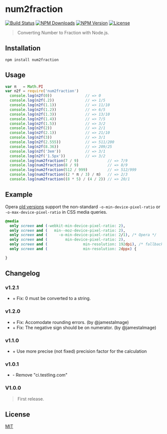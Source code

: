 # num2fraction

[![Build Status](https://travis-ci.org/yisibl/num2fraction.svg)](https://travis-ci.org/yisibl/num2fraction) 
[![NPM Downloads](https://img.shields.io/npm/dm/num2fraction.svg?style=flat)](https://www.npmjs.com/package/num2fraction) 
[![NPM Version](http://img.shields.io/npm/v/num2fraction.svg?style=flat)](https://www.npmjs.com/package/num2fraction) 
[![License](https://img.shields.io/npm/l/num2fraction.svg?style=flat)](http://opensource.org/licenses/MIT) 

> Converting Number to Fraction with Node.js.

## Installation

```console
npm install num2fraction
```

## Usage

```js
var π   = Math.PI
var n2f = require('num2fraction')
  console.log(n2f(0))               // => 0
  console.log(n2f(.2))              // => 1/5
  console.log(n2f(1.1))             // => 11/10
  console.log(n2f(1.2))             // => 6/5
  console.log(n2f(1.3))             // => 13/10
  console.log(n2f(1.4))             // => 7/5
  console.log(n2f(1.5))             // => 3/2
  console.log(n2f(2))               // => 2/1
  console.log(n2f(2.1))             // => 21/10
  console.log(n2f(3))               // => 3/1
  console.log(n2f(2.555))           // => 511/200
  console.log(n2f(8.36))            // => 209/25
  console.log(n2f('3em'))           // => 3/1
  console.log(n2f('1.5px'))         // => 3/2
  console.log(num2fraction(7 / 9)             // => 7/9
  console.log(num2fraction(8 / 9)             // => 8/9
  console.log(num2fraction(512 / 999)         // => 512/999
  console.log(num2fraction((2 * π / 3) / π)   // => 2/3
  console.log(num2fraction((8 * 5) / (4 / 2)) // => 20/1
```

## Example

Opera [old versions](http://www.opera.com/docs/specs/presto28/css/o-vendor/) support the non-standard `-o-min-device-pixel-ratio` or `-o-max-device-pixel-ratio` in CSS media queries.

```css
@media
  only screen and (-webkit-min-device-pixel-ratio: 2),
  only screen and (   min--moz-device-pixel-ratio: 2),
  only screen and (     -o-min-device-pixel-ratio: 2/1), /* Opera */
  only screen and (        min-device-pixel-ratio: 2),
  only screen and (                min-resolution: 192dpi), /* fallback */
  only screen and (                min-resolution: 2dppx) { 

}
```

## Changelog

### v1.2.1

* \+ Fix: 0 must be converted to a string.

### v1.2.0

* \+ Fix: Accomodate rounding errors. (by @jamestalmage)
* \+ Fix: The negative sign should be on numerator. (by @jamestalmage)

### v1.1.0

* \+ Use more precise (not fixed) precision factor for the calculation

### v1.0.1

* \- Remove "ci.testling.com"

### V1.0.0

> First release.

## License

[MIT](LICENSE)
